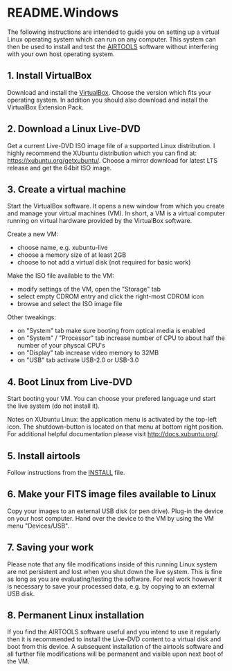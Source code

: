 
# README.Windows

The following instructions are intended to guide you on setting up
a virtual Linux operating system which can run on any computer.
This system can then be used to install and test the
[AIRTOOLS](https://github.com/ewelot/airtools) software
without interfering with your own host operating system.


## 1. Install VirtualBox
Download and install the [VirtualBox](http://www.virtualbox.org).
Choose the version which fits your operating system.
In addition you should also download and install the VirtualBox
Extension Pack.


## 2. Download a Linux Live-DVD
Get a current Live-DVD ISO image file of a supported Linux distribution.
I highly recommend the XUbuntu distribution which you can find at:
    https://xubuntu.org/getxubuntu/.
Choose a mirror download for latest LTS release and get the 64bit ISO image.


## 3. Create a virtual machine
Start the VirtualBox software. It opens a new window from which you create
and manage your virtual machines (VM). In short, a VM is a virtual computer
running on virtual hardware provided by the VirtualBox software.

Create a new VM:
  - choose name, e.g. xubuntu-live
  - choose a memory size of at least 2GB
  - choose to not add a virtual disk (not required for basic work)

Make the ISO file available to the VM:
  - modify settings of the VM, open the "Storage" tab
  - select empty CDROM entry and click the right-most CDROM icon
  - browse and select the ISO image file

Other tweakings:
  - on "System" tab make sure booting from optical media is enabled
  - on "System" / "Processor" tab increase number of CPU to about half the
    number of your physcal CPU's
  - on "Display" tab increase video memory to 32MB
  - on "USB" tab activate USB-2.0 or USB-3.0


## 4. Boot Linux from Live-DVD
Start booting your VM. You can choose your prefered language und start the
live system (do not install it).

Notes on XUbuntu Linux: the application menu is activated by the top-left
icon. The shutdown-button is located on that menu at bottom right position.
For additional helpful documentation please visit http://docs.xubuntu.org/.


## 5. Install airtools
Follow instructions from the [INSTALL](../INSTALL.md) file.


## 6. Make your FITS image files available to Linux
Copy your images to an external USB disk (or pen drive). Plug-in the device
on your host computer. Hand over the device to the VM by using the VM menu
"Devices/USB".


## 7. Saving your work
Please note that any file modifications inside of this running Linux
system are not persistent and lost when you shut down the live system.
This is fine as long as you are evaluating/testing the software. For real
work however it is necessary to save your processed data, e.g. by copying
to an external USB disk.


## 8. Permanent Linux installation
If you find the AIRTOOLS software useful and you intend to use it regularly
then it is recommended to install the Live-DVD content to a virtual disk
and boot from this device. A subsequent installation of the airtools software
and all further file modifications will be permanent and visible upon next
boot of the VM.

